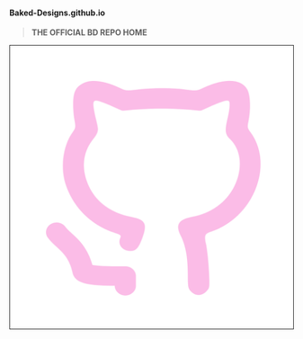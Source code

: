 #### Baked-Designs.github.io

> **THE OFFICIAL BD REPO HOME**

<!-- this repo has the images -->

<img src="https://github.com/Baked-Designs/Baked-Designs.github.io/blob/main/cat.png" border="1"/>